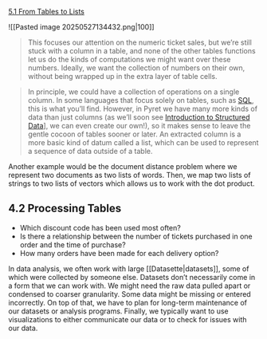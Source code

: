[5.1 From Tables to Lists](https://dcic-world.org/2025-02-09/tables-to-lists.html#%28part._.Extracting_a_.Column_from_a_.Table%29) 

![[Pasted image 20250527134432.png|100]]

> This focuses our attention on the numeric ticket sales, but we’re still stuck with a column in a table, and none of the other tables functions let us do the kinds of computations we might want over these numbers. Ideally, we want the collection of numbers on their own, without being wrapped up in the extra layer of table cells.

> In principle, we could have a collection of operations on a single column. In some languages that focus solely on tables, such as [SQL](https://en.wikipedia.org/wiki/SQL), this is what you’ll find. However, in Pyret we have many more kinds of data than just columns (as we’ll soon see [Introduction to Structured Data](https://dcic-world.org/2025-02-09/intro-struct-data.html)], we can even create our own!), so it makes sense to leave the gentle cocoon of tables sooner or later. An extracted column is a more basic kind of datum called a list, which can be used to represent a sequence of data outside of a table.

Another example would be the document distance problem where we represent two documents as two lists of words. Then, we map two lists of strings to two lists of vectors which allows us to work with the dot product.

## 4.2 Processing Tables

- Which discount code has been used most often?
- Is there a relationship between the number of tickets purchased in one order and the time of purchase?
- How many orders have been made for each delivery option?

In data analysis, we often work with large [[Datasette|datasets]], some of which were collected by someone else. Datasets don’t necessarily come in a form that we can work with. We might need the raw data pulled apart or condensed to coarser granularity. Some data might be missing or entered incorrectly. On top of that, we have to plan for long-term maintenance of our datasets or analysis programs. Finally, we typically want to use visualizations to either communicate our data or to check for issues with our data.